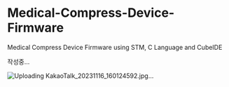 # Medical-Compress-Device-Firmware
Medical Compress Device Firmware using STM, C Language and CubeIDE

작성중...

![Uploading KakaoTalk_20231116_160124592.jpg…]()
 
